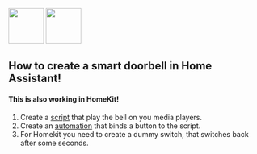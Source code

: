 <img src="https://user-images.githubusercontent.com/30338980/182402058-6cd045f7-cd5b-405c-8444-e505f25407ae.png" width="70" /> <img src="https://user-images.githubusercontent.com/30338980/182389009-98f48692-3752-4e14-9a2a-4f16fbe152f3.png" width="70" />

## How to create a smart doorbell in Home Assistant!
#### This is also working in HomeKit!

1. Create a [script](https://github.com/hxcde/smart-hass-doorbell/blob/caf74cba4de60b8a734a05c5657dea144b10d1a0/doorbell#L1) that play the bell on you media players.
2. Create an [automation](https://github.com/hxcde/smart-hass-doorbell/blob/caf74cba4de60b8a734a05c5657dea144b10d1a0/doorbell#L23) that binds a button to the script.
3. For Homekit you need to create a dummy switch, that switches back after some seconds.
